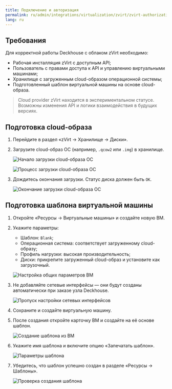 ```yaml
---
title: Подключение и авторизация
permalink: ru/admin/integrations/virtualization/zvirt/zvirt-authorization.html
lang: ru
---
```


## Требования

Для корректной работы Deckhouse с облаком zVirt необходимо:

- Рабочая инсталляция zVirt с доступным API;
- Пользователь с правами доступа к API и управлению виртуальными машинами;
- Хранилище с загруженным cloud-образом операционной системы;
- Подготовленный шаблон виртуальной машины на основе cloud-образа.

> Cloud provider zVirt находится в экспериментальном статусе. Возможны изменения API и логики взаимодействия в будущих версиях.

## Подготовка cloud-образа

1. Перейдите в раздел «zVirt → Хранилище → Диски».

1. Загрузите cloud-образ ОС (например, `.qcow2` или `.img`) в хранилище.

   ![Начало загрузки cloud-образа ОС](../../../../images/cloud-provider-zvirt/template/step_env_01.png)

   ![Процесс загрузки cloud-образа ОС](../../../../images/cloud-provider-zvirt/template/step_env_02.png)

1. Дождитесь окончания загрузки. Статус диска должен быть `ОК`.

   ![Окончание загрузки cloud-образа ОС](../../../../images/cloud-provider-zvirt/template/step_env_03.png)

## Подготовка шаблона виртуальной машины

1. Откройте «Ресурсы → Виртуальные машины» и создайте новую ВМ.

1. Укажите параметры:

   - Шаблон: `Blank`;
   - Операционная система: соответствует загруженному cloud-образу;
   - Профиль нагрузки: высокая производительность;
   - Диски: прикрепите загруженный cloud-образ и установите как загрузочный.

   ![Настройка общих параметров ВМ](../../../../images/cloud-provider-zvirt/template/step_env_04.png)

1. Не добавляйте сетевые интерфейсы — они будут созданы автоматически при заказе узла Deckhouse.

   ![Пропуск настройки сетевых интерфейсов](../../../../images/cloud-provider-zvirt/template/step_env_05.png)

1. Сохраните и создайте виртуальную машину.

1. После создания откройте карточку ВМ и создайте на её основе шаблон.

   ![Создание шаблона из ВМ](../../../../images/cloud-provider-zvirt/template/step_env_07.png)

1. Укажите имя шаблона и включите опцию «Запечатать шаблон».

   ![Параметры шаблона](../../../../images/cloud-provider-zvirt/template/step_env_08.png)

1. Убедитесь, что шаблон успешно создан в разделе «Ресурсы → Шаблоны».

   ![Проверка создания шаблона](../../../../images/cloud-provider-zvirt/template/step_env_09.png)
